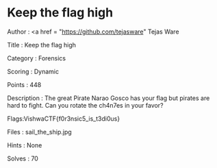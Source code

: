 # Keep the flag high

Author : <a href = "https://github.com/tejasware" Tejas Ware</a>

Title : Keep the flag high

Category : Forensics

Scoring : Dynamic

Points : 448

Description : The great Pirate Narao Gosco has your flag but pirates are hard to fight. Can you rotate the ch4n7es in your favor?

Flags:VishwaCTF{f0r3nsic5_is_t3di0us}

Files : sail_the_ship.jpg

Hints : None

Solves : 70
